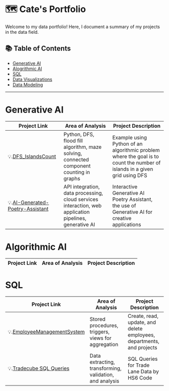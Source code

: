 # 🗺 Cate's Portfolio

Welcome to my data portfolio! Here, I document a summary of my projects in the data field. 

## 📚 Table of Contents
- [Generative AI](#generative-ai)
- [Alogrithmic AI](#Algorithmic-AI)
- [SQL](#sql)
- [Data Visualizations](#data-visualizations)
- [Data Modeling](#data-modeling)

***

# Generative AI

| Project Link | Area of Analysis | Project Description | 
|---|---|---|
| 💡.[DFS_IslandsCount](https://github.com/cateallen/DFS_IslandsCount) | Python, DFS, flood fill algorithm, maze solving, connected component counting in graphs | Example using Python of an algorithmic problem where the goal is to count the number of islands in a given grid using DFS |
| 💡.[AI-Generated-Poetry-Assistant](https://github.com/cateallen/AI-Generated-Poetry-Assistant) | API integration, data processing, cloud services interaction, web application pipelines, generative AI  | Interactive Generative AI Poetry Assistant, the use of Generative AI for creative applications |

# Algorithmic AI
| Project Link | Area of Analysis | Project Description |
|---|---|---|


# SQL

| Project Link | Area of Analysis | Project Description | 
|---|---|---|
| 💡.[EmployeeManagementSystem](https://github.com/cateallen/EmployeeManagementSystem) | Stored procedures, triggers, views for aggregation |Create, read, update, and delete employees, departments, and projects |
| 💡.[Tradecube SQL Queries](https://github.com/cateallen/TradeData_SQL_Queries) |  Data extracting, transforming, validation, and analysis | SQL Queries for Trade Lane Data by HS6 Code |

 


